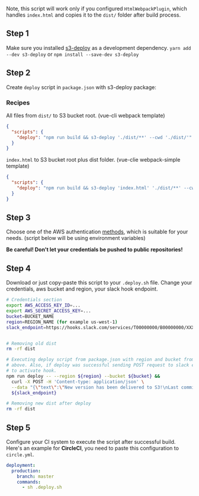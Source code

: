 Note, this script will work only if you configured `HtmlWebpackPlugin`, which handles `index.html` and copies it to the `dist/` folder after build process.

## Step 1
Make sure you installed [s3-deploy](https://www.npmjs.com/package/s3-deploy) as a development dependency.
`yarn add --dev s3-deploy` or `npm install --save-dev s3-deploy`

## Step 2
Create `deploy` script in `package.json` with s3-deploy package:

### Recipes
All files from `dist/` to S3 bucket root. (vue-cli webpack template)
```json
{
  "scripts": {
    "deploy": "npm run build && s3-deploy './dist/**' --cwd './dist/'"
  }
}
```
`index.html` to S3 bucket root plus dist folder. (vue-clie webpack-simple template)
```json
{
  "scripts": {
    "deploy": "npm run build && s3-deploy 'index.html' './dist/**' --cwd '.'"
  }
}
```

## Step 3
Choose one of the AWS authentication [methods](http://docs.aws.amazon.com/cli/latest/userguide/cli-chap-getting-started.html#config-settings-and-precedence), which is suitable for your needs. (script below will be using environment variables)

**Be careful! Don't let your credentials be pushed to public repositories!**

## Step 4
Download or just copy-paste this script to your `.deploy.sh` file. Change your credentials, aws bucket and region, your slack hook endpoint.

```bash
# Credentials section
export AWS_ACCESS_KEY_ID=...
export AWS_SECRET_ACCESS_KEY=...
bucket=BUCKET_NAME
region=REGION_NAME (for example us-west-1)
slack_endpoint=https://hooks.slack.com/services/T00000000/B00000000/XXXXXXXXXXXXXXXXXXXXXXXX


# Removing old dist
rm -rf dist

# Executing deploy script from package.json with region and bucket from credentials
# above. Also, if deploy was successful sending POST request to slack endpoint,
# to activate hook.
npm run deploy -- --region ${region} --bucket ${bucket} &&
  curl -X POST -H 'Content-type: application/json' \
  --data "{\"text\":\"New version has been delivered to S3!\nLast commit: $(git log -1 --pretty=%B)\"}" \
  ${slack_endpoint}

# Removing new dist after deploy
rm -rf dist
```

## Step 5
Configure your CI system to execute the script after successful build. Here's an example for **CircleCI**, you need to paste this configuration to `circle.yml`.
```yaml
deployment:
  production:
    branch: master
    commands:
      - sh .deploy.sh

```

